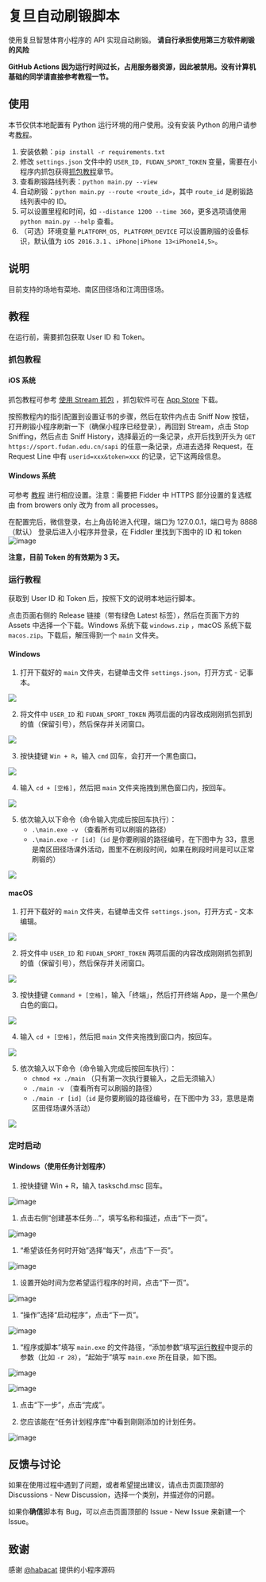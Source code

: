# 复旦自动刷锻脚本

使用复旦智慧体育小程序的 API 实现自动刷锻。
**请自行承担使用第三方软件刷锻的风险**

**GitHub Actions 因为运行时间过长，占用服务器资源，因此被禁用。没有计算机基础的同学请直接参考教程一节。**

## 使用

本节仅供本地配置有 Python 运行环境的用户使用。没有安装 Python 的用户请参考[教程](#教程)。

1. 安装依赖：`pip install -r requirements.txt`
1. 修改 `settings.json` 文件中的 `USER_ID, FUDAN_SPORT_TOKEN` 变量，需要在小程序内抓包获得[抓包教程](#抓包教程)章节。
1. 查看刷锻路线列表：`python main.py --view`
1. 自动刷锻：`python main.py --route <route_id>`，其中 `route_id` 是刷锻路线列表中的 ID。
1. 可以设置里程和时间，如 `--distance 1200 --time 360`，更多选项请使用 `python main.py --help` 查看。
1. （可选）环境变量 `PLATFORM_OS, PLATFORM_DEVICE` 可以设置刷锻的设备标识，默认值为 `iOS 2016.3.1`
  、`iPhone|iPhone 13<iPhone14,5>`。

## 说明

目前支持的场地有菜地、南区田径场和江湾田径场。

## 教程

在运行前，需要抓包获取 User ID 和 Token。

### 抓包教程

#### iOS 系统

抓包教程可参考 [使用 Stream 抓包](https://www.azurew.com/%e8%bf%90%e7%bb%b4%e5%b7%a5%e5%85%b7/8528.html)
，抓包软件可在 [App Store](https://apps.apple.com/cn/app/stream/id1312141691) 下载。

按照教程内的指引配置到设置证书的步骤，然后在软件内点击 Sniff Now 按钮，打开刷锻小程序刷新一下（确保小程序已经登录），再回到
Stream，点击 Stop Sniffing，然后点击 Sniff
History，选择最近的一条记录，点开后找到开头为 `GET https://sport.fudan.edu.cn/sapi` 的任意一条记录，点进去选择 Request，在
Request Line 中有 `userid=xxx&token=xxx` 的记录，记下这两段信息。

#### Windows 系统

可参考 [教程](https://juejin.cn/post/6920993581758939150/) 进行相应设置。注意：需要把 Fidder 中 HTTPS 部分设置的复选框由
from browers only 改为 from all processes。

在配置完后，微信登录，右上角齿轮进入代理，端口为 127.0.0.1，端口号为 8888（默认）
登录后进入小程序并登录，在 Fiddler 里找到下图中的 ID 和 token
![image](https://user-images.githubusercontent.com/51439899/226794395-42eca333-fb65-4e29-a2cb-b8ce3fd13221.png)

**注意，目前 Token 的有效期为 3 天。**

### 运行教程

获取到 User ID 和 Token 后，按照下文的说明本地运行脚本。

点击页面右侧的 Release 链接（带有绿色 Latest 标签），然后在页面下方的 Assets 中选择一个下载。Windows 系统下载 `windows.zip`
，macOS 系统下载 `macos.zip`。下载后，解压得到一个 `main` 文件夹。

#### Windows

1. 打开下载好的 `main` 文件夹，右键单击文件 `settings.json`，打开方式 - 记事本。

![](https://github.com/fsy2001/fudan-sport-automator/assets/55231108/81a1a320-3d85-4236-a204-4380ee4545ea)

2. 将文件中 `USER_ID` 和 `FUDAN_SPORT_TOKEN`
两项后面的内容改成刚刚抓包抓到的值（保留引号），然后保存并关闭窗口。

![](https://github.com/fsy2001/fudan-sport-automator/assets/55231108/810afd57-43ff-4904-86a2-1865b6564b31)

3. 按快捷键 `Win + R`，输入 `cmd` 回车，会打开一个黑色窗口。

![](https://github.com/fsy2001/fudan-sport-automator/assets/55231108/76d4305f-c938-4b23-bb78-dd2390179e9f)

4. 输入 `cd + [空格]`，然后把 `main` 文件夹拖拽到黑色窗口内，按回车。

![](https://github.com/fsy2001/fudan-sport-automator/assets/55231108/3c7ab9db-9212-468b-b50b-c8f92538308e)

5. 依次输入以下命令（命令输入完成后按回车执行）：
   - `.\main.exe -v` （查看所有可以刷锻的路径）
   - `.\main.exe -r [id]`（`id` 是你要刷锻的路径编号，在下图中为 33，意思是南区田径场课外活动，图里不在刷段时间，如果在刷段时间是可以正常刷锻的）

![](https://github.com/fsy2001/fudan-sport-automator/assets/55231108/aacd8fc6-4bb0-4b40-bf11-ae7837bba047)


#### macOS

1. 打开下载好的 `main` 文件夹，右键单击文件 `settings.json`，打开方式 - 文本编辑。

![](https://github.com/fsy2001/fudan-sport-automator/assets/55231108/0a1557d3-e858-4d7d-b37e-ce7b8a59d0cc)

2. 将文件中 `USER_ID` 和 `FUDAN_SPORT_TOKEN`
两项后面的内容改成刚刚抓包抓到的值（保留引号），然后保存并关闭窗口。

![](https://github.com/fsy2001/fudan-sport-automator/assets/55231108/f7686126-0361-4e2d-bc71-8a8ad228a91a)

3. 按快捷键 `Command + [空格]`，输入「终端」，然后打开终端 App，是一个黑色/白色的窗口。

![](https://github.com/fsy2001/fudan-sport-automator/assets/55231108/515e7c36-437a-4c80-834b-7d59388ed1aa)

4. 输入 `cd + [空格]`，然后把 `main` 文件夹拖拽到窗口内，按回车。

![](https://github.com/fsy2001/fudan-sport-automator/assets/55231108/bb0c16e1-ea9a-436a-8114-6fb492d407a9)

5. 依次输入以下命令（命令输入完成后按回车执行）：
   - `chmod +x ./main` （只有第一次执行要输入，之后无须输入）
   - `./main -v` （查看所有可以刷锻的路径）
   - `./main -r [id]`（`id` 是你要刷锻的路径编号，在下图中为 33，意思是南区田径场课外活动）

![](https://github.com/fsy2001/fudan-sport-automator/assets/55231108/85f64e7e-5f2e-4c52-9899-8172f79a9cbc)

### 定时启动

#### Windows（使用任务计划程序）

1. 按快捷键 Win + R，输入 taskschd.msc 回车。

![image](https://github.com/BiologyHazard/fudan-sport-automator/assets/44924110/651d5887-2514-4d8b-aec7-74f3209aa4f7)

1. 点击右侧“创建基本任务…”，填写名称和描述，点击“下一页”。

![image](https://github.com/BiologyHazard/fudan-sport-automator/assets/44924110/ed8f2dd2-7822-45e8-9a30-9c9bbca4b8eb)

1. “希望该任务何时开始”选择“每天”，点击“下一页”。

![image](https://github.com/BiologyHazard/fudan-sport-automator/assets/44924110/8e404cfc-863a-45bf-9485-1653787b822f)

1. 设置开始时间为您希望运行程序的时间，点击“下一页”。

![image](https://github.com/BiologyHazard/fudan-sport-automator/assets/44924110/278be648-ff86-4830-b24d-d84795a2e131)

1. “操作”选择“启动程序”，点击“下一页”。

![image](https://github.com/BiologyHazard/fudan-sport-automator/assets/44924110/188def7a-4ca5-4b9d-91bb-ed36f636ef8e)

1. “程序或脚本”填写 `main.exe` 的文件路径，“添加参数”填写[运行教程](#运行教程)中提示的参数（比如 `-r 28`），“起始于”填写 `main.exe` 所在目录，如下图。

![image](https://github.com/BiologyHazard/fudan-sport-automator/assets/44924110/656e1d28-cb71-4a85-9620-dccdaaf3a3c7)

![image](https://github.com/BiologyHazard/fudan-sport-automator/assets/44924110/7f29c895-9371-4429-bc76-53883794d847)

1. 点击“下一步”，点击“完成”。

1. 您应该能在“任务计划程序库”中看到刚刚添加的计划任务。

![image](https://github.com/BiologyHazard/fudan-sport-automator/assets/44924110/156b39f8-adda-4672-89d5-a95bc1314ab0)



## 反馈与讨论

如果在使用过程中遇到了问题，或者希望提出建议，请点击页面顶部的 Discussions - New Discussion，选择一个类别，并描述你的问题。

如果你**确信**脚本有 Bug，可以点击页面顶部的 Issue - New Issue 来新建一个 Issue。

## 致谢

感谢 [@habacat](https://github.com/habacat) 提供的小程序源码
